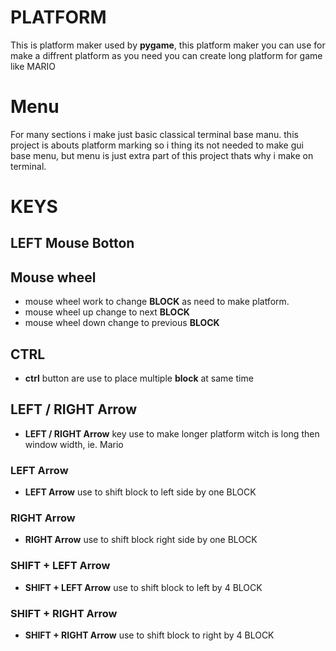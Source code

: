 # PLATFORM
  This is platform maker used by **pygame**, this platform maker you can use for make a diffrent platform as you need you can create long platform for game like MARIO
# Menu
  For many sections i make just basic classical terminal base manu. this project is abouts  platform marking  so i thing its not needed to make gui base menu, but menu is just extra part of this project thats why i make on terminal.
  
# KEYS
##  LEFT Mouse Botton

## Mouse wheel
+ mouse wheel work to change **BLOCK** as need to make platform.
+ mouse wheel up change to next **BLOCK**
+ mouse wheel down change to previous **BLOCK** 
## CTRL
+ **ctrl** button are use to place multiple **block** at same time
## LEFT / RIGHT Arrow 
+ **LEFT / RIGHT Arrow** key use to make  longer platform witch is long then window width, ie. Mario
### LEFT Arrow
+ **LEFT Arrow** use to shift block to left side by one BLOCK
### RIGHT Arrow
+ **RIGHT Arrow** use to shift block right side by one BLOCK
### SHIFT + LEFT Arrow
+ **SHIFT + LEFT Arrow** use to shift block to left by 4 BLOCK
### SHIFT + RIGHT Arrow
+ **SHIFT + RIGHT Arrow** use to shift block to right by 4 BLOCK

